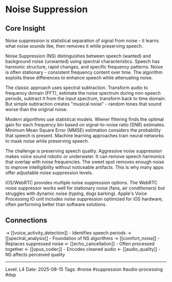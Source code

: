# Noise Suppression

## Core Insight
Noise suppression is statistical separation of signal from noise - it learns what noise sounds like, then removes it while preserving speech.

Noise Suppression (NS) distinguishes between speech (wanted) and background noise (unwanted) using spectral characteristics. Speech has harmonic structure, rapid changes, and specific frequency patterns. Noise is often stationary - consistent frequency content over time. The algorithm exploits these differences to enhance speech while attenuating noise.

The classic approach uses spectral subtraction. Transform audio to frequency domain (FFT), estimate the noise spectrum during non-speech periods, subtract it from the input spectrum, transform back to time domain. But simple subtraction creates "musical noise" - random tones that sound worse than the original noise.

Modern algorithms use statistical models. Wiener filtering finds the optimal gain for each frequency bin based on signal-to-noise ratio (SNR) estimates. Minimum Mean Square Error (MMSE) estimation considers the probability that speech is present. Machine learning approaches train neural networks to mask noise while preserving speech.

The challenge is preserving speech quality. Aggressive noise suppression makes voice sound robotic or underwater. It can remove speech harmonics that overlap with noise frequencies. The sweet spot removes enough noise to improve intelligibility without noticeable artifacts. This is why many apps offer adjustable noise suppression levels.

iOS/WebRTC provides multiple noise suppression options. The WebRTC noise suppressor works well for stationary noise (fans, air conditioners) but struggles with dynamic noise (typing, dogs barking). Apple's Voice Processing IO unit includes noise suppression optimized for iOS hardware, often performing better than software solutions.

## Connections
→ [[voice_activity_detection]] - Identifies speech periods
→ [[spectral_analysis]] - Foundation of NS algorithms
→ [[comfort_noise]] - Replaces suppressed noise
← [[echo_cancellation]] - Often processed together
← [[opus_codec]] - Encodes cleaned audio
← [[audio_quality]] - NS affects perceived quality

---
Level: L4
Date: 2025-08-15
Tags: #noise #suppression #audio-processing #dsp